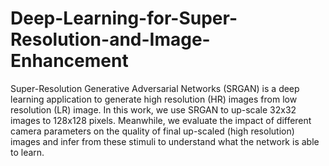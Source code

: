 # Deep-Learning-for-Super-Resolution-and-Image-Enhancement
Super-Resolution Generative Adversarial Networks (SRGAN) is a deep learning application to generate high resolution (HR) images from low resolution (LR) image. In this work, we use SRGAN to up-scale 32x32 images to 128x128 pixels. Meanwhile, we evaluate the impact of different camera parameters on the quality of final up-scaled (high resolution) images and infer from these stimuli to understand what the network is able to learn.
